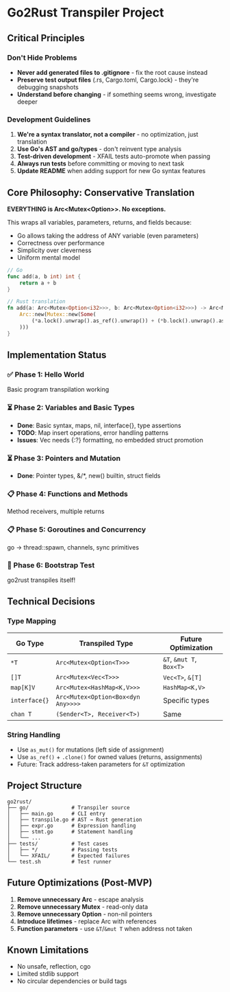 # Go2Rust Transpiler Project

## Critical Principles

### Don't Hide Problems

- **Never add generated files to .gitignore** - fix the root cause instead
- **Preserve test output files** (.rs, Cargo.toml, Cargo.lock) - they're debugging snapshots
- **Understand before changing** - if something seems wrong, investigate deeper

### Development Guidelines

1. **We're a syntax translator, not a compiler** - no optimization, just translation
2. **Use Go's AST and go/types** - don't reinvent type analysis
3. **Test-driven development** - XFAIL tests auto-promote when passing
4. **Always run tests** before committing or moving to next task
5. **Update README** when adding support for new Go syntax features

## Core Philosophy: Conservative Translation

**EVERYTHING is Arc<Mutex<Option<T>>>. No exceptions.**

This wraps all variables, parameters, returns, and fields because:

- Go allows taking the address of ANY variable (even parameters)
- Correctness over performance
- Simplicity over cleverness
- Uniform mental model

```go
// Go
func add(a, b int) int {
    return a + b
}
```

```rust
// Rust translation
fn add(a: Arc<Mutex<Option<i32>>>, b: Arc<Mutex<Option<i32>>>) -> Arc<Mutex<Option<i32>>> {
    Arc::new(Mutex::new(Some(
        (*a.lock().unwrap().as_ref().unwrap()) + (*b.lock().unwrap().as_ref().unwrap())
    )))
}
```

## Implementation Status

### ✅ Phase 1: Hello World

Basic program transpilation working

### ⏳ Phase 2: Variables and Basic Types

- **Done**: Basic syntax, maps, nil, interface{}, type assertions
- **TODO**: Map insert operations, error handling patterns
- **Issues**: Vec<T> needs {:?} formatting, no embedded struct promotion

### ⏳ Phase 3: Pointers and Mutation

- **Done**: Pointer types, &/*, new() builtin, struct fields

### 📋 Phase 4: Functions and Methods

Method receivers, multiple returns

### 📋 Phase 5: Goroutines and Concurrency

go → thread::spawn, channels, sync primitives

### 🚀 Phase 6: Bootstrap Test

go2rust transpiles itself!

## Technical Decisions

### Type Mapping

| Go Type | Transpiled Type | Future Optimization |
|---------|----------------|-------------------|
| `*T` | `Arc<Mutex<Option<T>>>` | `&T`, `&mut T`, `Box<T>` |
| `[]T` | `Arc<Mutex<Vec<T>>>` | `Vec<T>`, `&[T]` |
| `map[K]V` | `Arc<Mutex<HashMap<K,V>>>` | `HashMap<K,V>` |
| `interface{}` | `Arc<Mutex<Option<Box<dyn Any>>>>` | Specific types |
| `chan T` | `(Sender<T>, Receiver<T>)` | Same |

### String Handling

- Use `as_mut()` for mutations (left side of assignment)
- Use `as_ref()` + `.clone()` for owned values (returns, assignments)
- Future: Track address-taken parameters for `&T` optimization

## Project Structure

```
go2rust/
├── go/              # Transpiler source
│   ├── main.go      # CLI entry
│   ├── transpile.go # AST → Rust generation
│   ├── expr.go      # Expression handling
│   ├── stmt.go      # Statement handling
│   └── ...
├── tests/           # Test cases
│   ├── */           # Passing tests
│   └── XFAIL/       # Expected failures
└── test.sh          # Test runner
```

## Future Optimizations (Post-MVP)

1. **Remove unnecessary Arc** - escape analysis
2. **Remove unnecessary Mutex** - read-only data
3. **Remove unnecessary Option** - non-nil pointers
4. **Introduce lifetimes** - replace Arc with references
5. **Function parameters** - use `&T`/`&mut T` when address not taken

## Known Limitations

- No unsafe, reflection, cgo
- Limited stdlib support
- No circular dependencies or build tags
